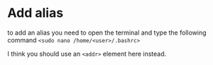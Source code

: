 # Add alias 

to add an alias you need to open the terminal and type the following command
`<sudo nano /home/<user>/.bashrc>`

 I think you should use an `<addr>` element here instead. 
